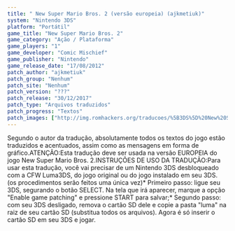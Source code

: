 ```yaml
---
title: " New Super Mario Bros. 2 (versão europeia) (ajkmetiuk)"
system: "Nintendo 3DS"
platform: "Portátil"
game_title: "New Super Mario Bros. 2"
game_category: "Ação / Plataforma"
game_players: "1"
game_developer: "Comic Mischief"
game_publisher: "Nintendo"
game_release_date: "17/08/2012"
patch_author: "ajkmetiuk"
patch_group: "Nenhum"
patch_site: "Nenhum"
patch_version: "???"
patch_release: "30/12/2017"
patch_type: "Arquivos traduzidos"
patch_progress: "Textos"
patch_images: ["http://img.romhackers.org/traducoes/%5B3DS%5D%20New%20Super%20Mario%20Bros.%202%20-%20ajkmetiuk%20-%201.jpg","http://img.romhackers.org/traducoes/%5B3DS%5D%20New%20Super%20Mario%20Bros.%202%20-%20ajkmetiuk%20-%206.jpg","http://img.romhackers.org/traducoes/%5B3DS%5D%20New%20Super%20Mario%20Bros.%202%20-%20ajkmetiuk%20-%207.jpg"]
---
```

Segundo o autor da tradução, absolutamente todos os textos do jogo estão traduzidos e acentuados, assim como as mensagens em forma de gráfico.ATENÇÃO:Esta tradução deve ser usada na versão EUROPEIA do jogo New Super Mario Bros. 2.INSTRUÇÕES DE USO DA TRADUÇÃO:Para usar esta tradução, você vai precisar de um Nintendo 3DS desbloqueado com a CFW Luma3DS, do jogo original ou do jogo instalado em seu 3DS. (os procedimentos serão feitos uma única vez)* Primeiro passo: ligue seu 3DS, segurando o botão SELECT. Na tela que irá aparecer, marque a opção "Enable game patching" e pressione START para salvar;* Segundo passo: com seu 3DS desligado, remova o cartão SD dele e copie a pasta "luma" na raiz de seu cartão SD (substitua todos os arquivos). Agora é só inserir o cartão SD em seu 3DS e jogar.